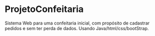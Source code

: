 # ProjetoConfeitaria
Sistema Web para uma confeitaria inicial, com propósito de cadastrar pedidos e sem ter perda de dados.
Usando Java/html/css/bootStrap.
